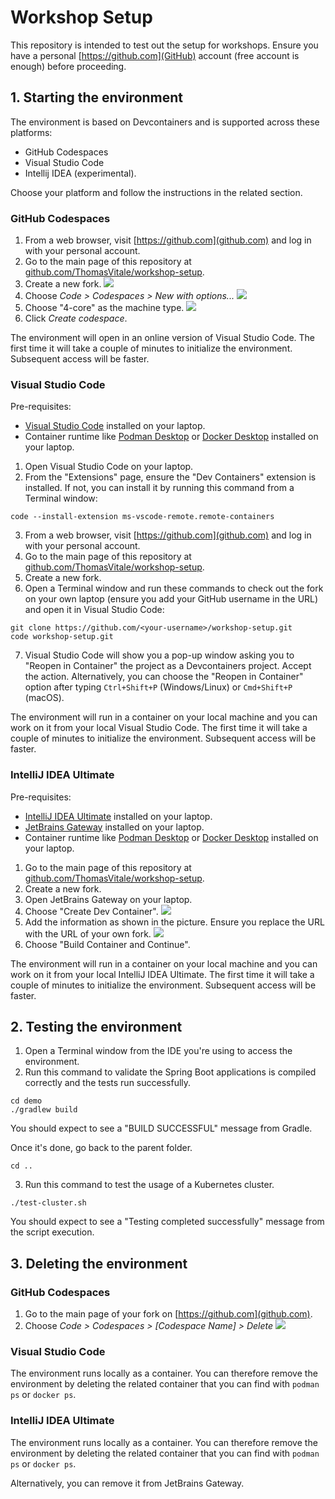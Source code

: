 # Workshop Setup

This repository is intended to test out the setup for workshops. Ensure you have a personal [https://github.com](GitHub) account (free account is enough) before proceeding.

## 1. Starting the environment

The environment is based on Devcontainers and is supported across these platforms:

* GitHub Codespaces
* Visual Studio Code
* Intellij IDEA (experimental).

Choose your platform and follow the instructions in the related section.

### GitHub Codespaces

1. From a web browser, visit [https://github.com](github.com) and log in with your personal account.
2. Go to the main page of this repository at [github.com/ThomasVitale/workshop-setup](https://github.com/ThomasVitale/workshop-setup).
3. Create a new fork.
![](docs/codespaces/github-codespaces-1.png)
4. Choose _Code > Codespaces > New with options..._
![](docs/codespaces/github-codespaces-2.png)
5. Choose "4-core" as the machine type.
![](docs/codespaces/github-codespaces-3.png)
5. Click _Create codespace_.

The environment will open in an online version of Visual Studio Code. The first time it will take a couple of minutes to initialize the environment. Subsequent access will be faster.

### Visual Studio Code

Pre-requisites:
* [Visual Studio Code](https://code.visualstudio.com) installed on your laptop.
* Container runtime like [Podman Desktop](https://podman-desktop.io) or [Docker Desktop](https://docker.com) installed on your laptop.

1. Open Visual Studio Code on your laptop.
2. From the "Extensions" page, ensure the "Dev Containers" extension is installed. If not, you can install it by running this command from a Terminal window:

```shell
code --install-extension ms-vscode-remote.remote-containers
```

3. From a web browser, visit [https://github.com](github.com) and log in with your personal account.
4. Go to the main page of this repository at [github.com/ThomasVitale/workshop-setup](https://github.com/ThomasVitale/workshop-setup).
5. Create a new fork.
6. Open a Terminal window and run these commands to check out the fork on your own laptop (ensure you add your GitHub username in the URL) and open it in Visual Studio Code:

```shell
git clone https://github.com/<your-username>/workshop-setup.git
code workshop-setup.git
```

7. Visual Studio Code will show you a pop-up window asking you to "Reopen in Container" the project as a Devcontainers project. Accept the action. Alternatively, you can choose the "Reopen in Container" option after typing `Ctrl+Shift+P` (Windows/Linux) or `Cmd+Shift+P` (macOS).

The environment will run in a container on your local machine and you can work on it from your local Visual Studio Code. The first time it will take a couple of minutes to initialize the environment. Subsequent access will be faster.

### IntelliJ IDEA Ultimate

Pre-requisites:
* [IntelliJ IDEA Ultimate](https://www.jetbrains.com/idea/) installed on your laptop.
* [JetBrains Gateway](https://www.jetbrains.com/remote-development/gateway/) installed on your laptop.
* Container runtime like [Podman Desktop](https://podman-desktop.io) or [Docker Desktop](https://docker.com) installed on your laptop.

1. Go to the main page of this repository at [github.com/ThomasVitale/workshop-setup](https://github.com/ThomasVitale/workshop-setup).
2. Create a new fork.
3. Open JetBrains Gateway on your laptop.
4. Choose "Create Dev Container".
![](docs/idea/idea-1.png)
5. Add the information as shown in the picture. Ensure you replace the URL with the URL of your own fork.
![](docs/idea/idea-2.png)
6. Choose "Build Container and Continue".

The environment will run in a container on your local machine and you can work on it from your local IntelliJ IDEA Ultimate. The first time it will take a couple of minutes to initialize the environment. Subsequent access will be faster.

## 2. Testing the environment

1. Open a Terminal window from the IDE you're using to access the environment.
2. Run this command to validate the Spring Boot applications is compiled correctly and the tests run successfully.

```shell
cd demo
./gradlew build
```

You should expect to see a "BUILD SUCCESSFUL" message from Gradle.

Once it's done, go back to the parent folder.

```shell
cd ..
```

3. Run this command to test the usage of a Kubernetes cluster.

```shell
./test-cluster.sh
```

You should expect to see a "Testing completed successfully" message from the script execution.

## 3. Deleting the environment

### GitHub Codespaces

1. Go to the main page of your fork on [https://github.com](github.com).
2. Choose _Code > Codespaces > [Codespace Name] > Delete_
![](docs/codespaces/github-codespaces-4.png)

### Visual Studio Code

The environment runs locally as a container. You can therefore remove the environment by deleting the related container that you can find with `podman ps` or `docker ps`.

### IntelliJ IDEA Ultimate

The environment runs locally as a container. You can therefore remove the environment by deleting the related container that you can find with `podman ps` or `docker ps`.

Alternatively, you can remove it from JetBrains Gateway.
